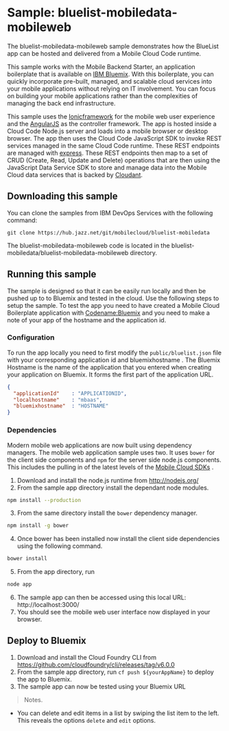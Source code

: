 Sample: bluelist-mobiledata-mobileweb
===

The bluelist-mobiledata-mobileweb sample demonstrates how the BlueList app can be hosted and delivered from a Mobile Cloud Code runtime.

This sample works with the Mobile Backend Starter, an application boilerplate that is available on [IBM Bluemix](https://www.ng.bluemix.net).  With this boilerplate, you can quickly incorporate pre-built, managed, and scalable cloud services into your mobile applications without relying on IT involvement. You can focus on building your mobile applications rather than the complexities of managing the back end infrastructure.

This sample uses the [Ionicframework](https://ionicframework.com) for the mobile web user experience and the  [AngularJS](https://angularjs.org/) as the controller framework. The app is hosted inside a Cloud Code Node.js server and loads into a mobile browser or desktop browser. The app then uses the Cloud Code JavaScript SDK to invoke REST services managed in the same Cloud Code runtime. These REST endpoints are managed with [express](http://expressjs.com/). These REST endpoints then map to a set of CRUD (Create, Read, Update and Delete) operations that are then using the JavaScript Data Service SDK to store and manage data into the Mobile Cloud data services that is backed by [Cloudant](https://cloudant.com/).


Downloading this sample
---

You can clone the samples from IBM DevOps Services with the following command:

    git clone https://hub.jazz.net/git/mobilecloud/bluelist-mobiledata
	
The bluelist-mobiledata-mobileweb code is located in the bluelist-mobiledata/bluelist-mobiledata-mobileweb directory.


Running this sample
---
The sample is designed so that it can be easily run locally and then be pushed up to to Bluemix and tested in the cloud. Use the following steps to setup the sample. To test the app you need to have created a Mobile Cloud Boilerplate application with [Codename:Bluemix](http://bluemix.net) and you need to make a note of your app of the hostname and the application id.

### Configuration

To run the app locally you need to first modify the ```public/bluelist.json``` file with your corresponding application id and bluemixhostname . The Bluemix Hostname is the name of the application that you entered when creating your application on Bluemix. It forms the first part of the application URL.

```json
{
  "applicationId"    : "APPLICATIONID",
  "localhostname"    : "mbaas",
  "bluemixhostname"  : "HOSTNAME"
}

```

### Dependencies
Modern mobile web applications are now built using dependency managers. The mobile web application sample uses two. It uses ```bower``` for the client side  components and ```npm``` for the server side node.js components. This includes the pulling in of the latest levels of the [Mobile Cloud SDKs](https://hub.jazz.net/user/mobilec) .

1. Download and install the node.js runtime from http://nodejs.org/
2. From the sample app directory install the dependant node modules.
```bash
npm install --production
```
3. From the same directory install the ```bower``` dependency manager.
```bash
npm install -g bower
```
4. Once bower has been installed now install the client side dependencies using the following command.
```bash
bower install
```
5. From the app directory, run
```bash
node app
```
6. The sample app can then be accessed using this local URL: http://localhost:3000/
7. You should see the mobile web user interface now displayed in your browser.


Deploy to Bluemix
---
1. Download and install the Cloud Foundry CLI from https://github.com/cloudfoundry/cli/releases/tag/v6.0.0
2. From the sample app directory, run ```cf push ${yourAppName}``` to deploy the app to Bluemix.
3. The sample app can now be tested using your Bluemix URL

> Notes.  
 - You can delete and edit items in a list by swiping the list item to the left. This reveals the options `delete` and `edit` options.
